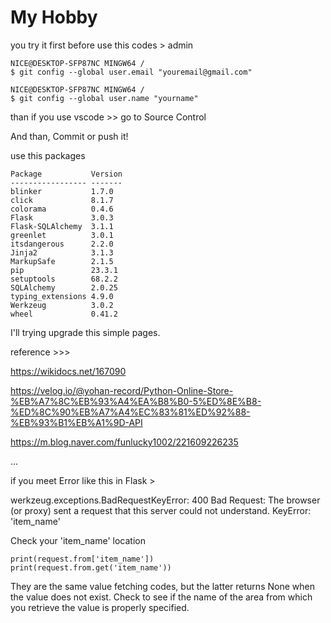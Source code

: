 # My Hobby

you try it first before use this codes > admin

    NICE@DESKTOP-SFP87NC MINGW64 /
    $ git config --global user.email "youremail@gmail.com"

    NICE@DESKTOP-SFP87NC MINGW64 /
    $ git config --global user.name "yourname"

than if you use vscode >> go to Source Control

And than, Commit or push it!


  use this packages 
     
    Package           Version           
    ----------------- -------       
    blinker           1.7.0       
    click             8.1.7         
    colorama          0.4.6       
    Flask             3.0.3       
    Flask-SQLAlchemy  3.1.1     
    greenlet          3.0.1     
    itsdangerous      2.2.0       
    Jinja2            3.1.3       
    MarkupSafe        2.1.5     
    pip               23.3.1       
    setuptools        68.2.2       
    SQLAlchemy        2.0.25           
    typing_extensions 4.9.0       
    Werkzeug          3.0.2       
    wheel             0.41.2       

I'll trying upgrade this simple pages.

reference >>>

https://wikidocs.net/167090

https://velog.io/@yohan-record/Python-Online-Store-%EB%A7%8C%EB%93%A4%EA%B8%B0-5%ED%8E%B8-%ED%8C%90%EB%A7%A4%EC%83%81%ED%92%88-%EB%93%B1%EB%A1%9D-API

https://m.blog.naver.com/funlucky1002/221609226235

...

if you meet Error like this in Flask >

werkzeug.exceptions.BadRequestKeyError: 400 Bad Request: The browser (or proxy) sent a request that this server could not understand.
KeyError: 'item_name'

Check your 'item_name' location 

    print(request.from['item_name'])
    print(request.from.get('item_name'))

They are the same value fetching codes, but the latter returns None when the value does not exist.
Check to see if the name of the area from which you retrieve the value is properly specified.
